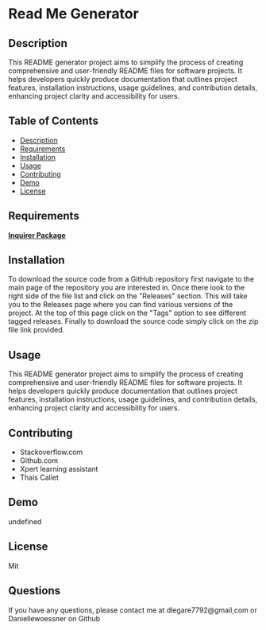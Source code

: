 # Read Me Generator
  

  ## Description
  This README generator project aims to simplify the process of creating comprehensive and user-friendly README files for software projects. It helps developers quickly produce documentation that outlines project features, installation instructions, usage guidelines, and contribution details, enhancing project clarity and accessibility for users.

  ## Table of Contents
  * [Description](#Description)
  * [Requirements](#Requirements)
  * [Installation](#installation)
  * [Usage](#usage)
  * [Contributing](#contributing)
  * [Demo](#demo)
  * [License](#license)

  ## Requirements
[**Inquirer Package**](https://www.npmjs.com/package/inquirer)

  ## Installation
To download the source code from a GitHub repository first navigate to the main page of the repository you are interested in. Once there look to the right side of the file list and click on the "Releases" section. This will take you to the Releases page where you can find various versions of the project. At the top of this page click on the "Tags" option to see different tagged releases. Finally to download the source code simply click on the zip file link provided.

  ## Usage
  This README generator project aims to simplify the process of creating comprehensive and user-friendly README files for software projects. It helps developers quickly produce documentation that outlines project features, installation instructions, usage guidelines, and contribution details, enhancing project clarity and accessibility for users.

  ## Contributing
  * Stackoverflow.com
  * Github.com
  * Xpert learning assistant
  * Thais Caliet

  ## Demo
  undefined

  ## License
  Mit

  ## Questions
  If you have any questions, please contact me at dlegare7792@gmail,com or Daniellewoessner on Github
  
